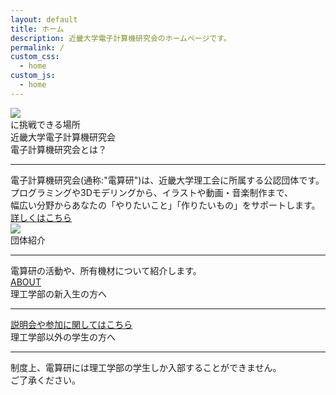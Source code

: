 ```yaml
---
layout: default
title: ホーム
description: 近畿大学電子計算機研究会のホームページです。
permalink: /
custom_css:
  - home
custom_js:
  - home
---
```


<div class="top-panel-container">
    <img src="{{ '/assets/images/act.jpg' | relative_url }}"/>
    <div class="top-panel-text-area">
        <div class="top-panel-text-top">
            <span class="top-panel-text-change" id="top-panel-text-change"></span>に挑戦できる場所
        </div>
        <div class="top-panel-text-bottom">
            近畿大学電子計算機研究会
        </div>
    </div>
</div>

<div class="what-is-csg">
    <div class="what-is-csg-heading">
        電子計算機研究会とは？
    </div>
    <hr>
    <div class="what-is-csg-content">
        電子計算機研究会(通称:"電算研")は、近畿大学理工会に所属する公認団体です。<br>
        プログラミングや3Dモデリングから、イラストや動画・音楽制作まで、<br>
        幅広い分野からあなたの「やりたいこと」「作りたいもの」をサポートします。<br>
        <a href="{{ site.baseurl }}/about" class="about-link line-link">詳しくはこちら</a>
    </div>
</div>

<div class="navigation">
    <div class="navigation-panel">
        <a href="{{ site.baseurl }}/events" class="navigation-panel-img">
            <img src="{{ '/assets/images/38-classroom.jpg' | relative_url }}" class="navigation-panel-img-content">
        </a>
        <div class="navigation-panel-text">
            <div class="navigation-panel-text-heading">
                団体紹介
            </div>
            <hr>
            <div class="navigation-panel-text-content">
                電算研の活動や、所有機材について紹介します。
            </div>
            <a href="{{ site.baseurl }}/about" class="navigation-panel-text-link line-link">ABOUT</a>
        </div>
    </div>
</div>

<div class="banner">
    <div class="banner-panel">
        <div class="banner-panel-heading">
            理工学部の新入生の方へ
        </div>
        <hr>
        <div class="banner-panel-text">
            <a class="join-link" href="{{ site.baseurl }}/join">説明会や参加に関してはこちら</a>
        </div>
    </div>
    <div class="banner-panel">
        <div class="banner-panel-heading">
            理工学部以外の学生の方へ
        </div>
        <hr>
        <div class="banner-panel-text">
            制度上、電算研には理工学部の学生しか入部することができません。<br>
            ご了承ください。
        </div>
    </div>
</div>